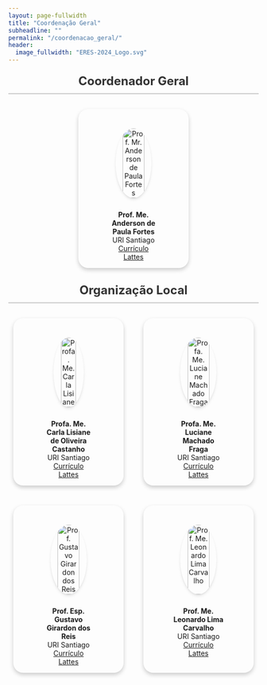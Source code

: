 ```yaml
---
layout: page-fullwidth
title: "Coordenação Geral"
subheadline: ""
permalink: "/coordenacao_geral/"
header:
  image_fullwidth: "ERES-2024_Logo.svg"
---
```


<style>
  header {
    margin-bottom: 30px;
  }

  h1, h2 {
    color: #333;
    text-align: center;
    margin: 20px 0;
  }

  h2 {
    font-size: 24px;
    padding-bottom: 10px;
    border-bottom: 2px solid #cbcbcb;
  }

  .section-container {
    display: flex;
    flex-wrap: wrap;
    gap: 20px;
    justify-content: center;
  }

  .card {
    border-radius: 20px;
    box-shadow: 0 4px 8px rgba(0, 0, 0, 0.2);
    width: calc(100% / 4 - 40px);
    margin: 10px;
    overflow: hidden;
    display: flex;
		padding: 10px;
    flex-direction: column;
    align-items: center;
    text-align: center;
  }

  .card img {
    width: 90%;
    height: 175px;
    object-fit: cover;
    border-radius: 50%;
		margin-top: 15px;
		box-shadow: rgba(0, 0, 0, 0.1) 0px 4px 6px -1px, rgba(0, 0, 0, 0.06) 0px 2px 4px -1px;
  }

  .card-text {
    margin: 15px 0 -20px 0;
    padding: 10px;
    width: 100%;
    box-sizing: border-box;
  }

  @media (max-width: 1024px) {
    .card {
      width: 40%;
    }

    .card img {
			margin-top: 15px;
      height: 140px;
			width: 60%;
    }

		#img-carla {
			width: 50%;
		}
  }

  @media (max-width: 768px) {
    .card {
      width: 50%;  
    }

    .card img {
      height: 150px;
			width: 70%;
    }

		#img-carla {
			width: 55%;
		}
  }

  @media (max-width: 600px) {
    .card {
      width: 70%;
    }

    .card img {
      height: 150px;
			width: 65%;
    }

		#img-carla {
			width: 55%;
		}
  }
</style>

<main>
  <section aria-labelledby="coordenacao-geral-header">
    <h2 id="coordenacao-geral-header"><strong>Coordenador Geral</strong></h2>
    <div class="section-container">
      <article class="card">
        <figure>
          <img src="{{ site.urlimg }}/prof_anderson.jpg" alt="Prof. Mr. Anderson de Paula Fortes">
          <figcaption class="card-text">
            <strong>Prof. Me. Anderson de Paula Fortes</strong><br>
            URI Santiago<br>
            <a href="http://lattes.cnpq.br/8500919840176084" target="_blank">Currículo Lattes</a>
          </figcaption>
        </figure>
      </article>
    </div>
  </section>

  <section aria-labelledby="organizacao-local-header">
    <h2 id="organizacao-local-header"><strong>Organização Local</strong></h2>
    <div class="section-container">
      <article class="card">
        <figure>
          <img src="{{ site.urlimg }}/prof_carla.jpg" id="img-carla" alt="Profa. Me. Carla Lisiane de Oiliveira Castanho">
          <figcaption class="card-text">
            <strong>Profa. Me. Carla Lisiane de Oliveira Castanho</strong><br>
            URI Santiago<br>
            <a href="http://lattes.cnpq.br/2572817294743935" target="_blank">Currículo Lattes</a>
          </figcaption>
        </figure>
      </article>
      <article class="card">
        <figure>
          <img src="{{ site.urlimg }}/prof_lu.jpg" alt="Profa. Me. Luciane Machado Fraga">
          <figcaption class="card-text">
            <strong>Profa. Me. Luciane Machado Fraga</strong><br>
            URI Santiago<br>
            <a href="http://lattes.cnpq.br/0576253490550915" target="_blank">Currículo Lattes</a>
          </figcaption>
        </figure>
      </article>
      <article class="card">
        <figure>
          <img src="{{ site.urlimg }}/prof_gustavo.jpg" alt="Prof. Gustavo Girardon dos Reis">
          <figcaption class="card-text">
            <strong>Prof. Esp. Gustavo Girardon dos Reis</strong><br>
            URI Santiago<br>
            <a href="http://lattes.cnpq.br/9724726861595610" target="_blank">Currículo Lattes</a>
          </figcaption>
        </figure>
      </article>
      <article class="card">
        <figure>
          <img src="{{ site.urlimg }}/prof_leonardo.jpg" alt="Prof. Me. Leonardo Lima Carvalho">
          <figcaption class="card-text">
            <strong>Prof. Me. Leonardo Lima Carvalho</strong><br>
            URI Santiago<br>
            <a href="http://lattes.cnpq.br/4149281529137286" target="_blank">Currículo Lattes</a>
          </figcaption>
        </figure>
      </article>
    </div>
  </section>
</main>
